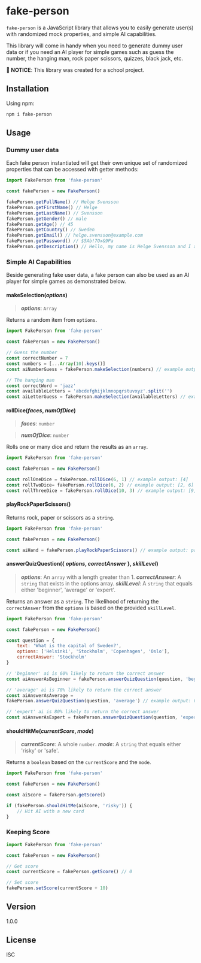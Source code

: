 # fake-person

``fake-person`` is a JavaScript library that allows you to easily generate user(s) with randomized mock properties, and simple AI capabilities.

This library will come in handy when you need to generate dummy user data or if you need an AI player for simple games such as guess the number, the hanging man, rock paper scissors, quizzes, black jack, etc.

**🚨 NOTICE**: This library was created for a school project.

## Installation
Using npm:
```bash
npm i fake-person
```

## Usage


### Dummy user data
Each fake person instantiated will get their own unique set of randomized properties that can be accessed with getter methods:

```javascript
import FakePerson from 'fake-person'

const fakePerson = new FakePerson()

fakePerson.getFullName() // Helge Svensson
fakePerson.getFirstName() // Helge
fakePerson.getLastName() // Svensson
fakePerson.getGender() // male
fakePerson.getAge() // 45
fakePerson.getCountry() // Sweden
fakePerson.getEmail() // helge.svensson@example.com
fakePerson.getPassword() // $5Ab!7Ox&9Pa
fakePerson.getDescription() // Hello, my name is Helge Svensson and I am 45 years old. I live in Sweden and you can contact me at helge.svensson@example.com.
```

### Simple AI Capabilities

Beside generating fake user data, a fake person can also be used as an AI player for simple games as demonstrated below.

#### makeSelection(*options*)

> ***options***: ``Array``

Returns a random item from `options`.

```javascript
import FakePerson from 'fake-person'

const fakePerson = new FakePerson()

// Guess the number
const correctNumber = 7
const numbers = [...Array(10).keys()]
const aiNumberGuess = fakePerson.makeSelection(numbers) // example output: 4

// The hanging man
const correctWord = 'jazz'
const availableLetters = 'abcdefghijklmnopqrstuvxyz'.split('')
const aiLetterGuess = fakePerson.makeSelection(availableLetters) // example output: j
```
#### rollDice(*faces*, *numOfDice*)
> ***faces***: `number`

> ***numOfDice***: `number`

Rolls one or many dice and return the results as an `array`.

```javascript
import FakePerson from 'fake-person'

const fakePerson = new FakePerson()

const rollOneDice = fakePerson.rollDice(6, 1) // example output: [4] 
const rollTwoDice= fakePerson.rollDice(6, 2) // example output: [2, 6] 
const rollThreeDice = fakePerson.rollDice(10, 3) // example output: [9, 3, 5] 
```

#### playRockPaperScissors()
Returns rock, paper or scissors as a `string`.
```javascript
import FakePerson from 'fake-person'

const fakePerson = new FakePerson()

const aiHand = fakePerson.playRockPaperScissors() // example output: paper 
```
#### answerQuizQuestion({ *options*, *correctAnswer* }, *skillLevel*)
> ***options***: An `array` with a length greater than 1.
> ***correctAnswer***: A `string` that exists in the options array.
> ***skillLevel***:  A `string` that equals either 'beginner', 'average' or 'expert'.

Returns an answer as a `string`. The likelihood of returning the `correctAnswer` from the `options`  is based on the provided `skillLevel`.

```javascript
import FakePerson from 'fake-person'

const fakePerson = new FakePerson()

const question = {
	text: 'What is the capital of Sweden?',
	options: ['Helsinki', 'Stockholm', 'Copenhagen', 'Oslo'],
	correctAnswer: 'Stockholm'
}

// 'beginner' ai is 60% likely to return the correct answer
const aiAnswerAsBeginner = fakePerson.answerQuizQuestion(question, 'beginner') // example output: Helsinki

// 'average' ai is 70% likely to return the correct answer
const aiAnswerAsAverage = 
fakePerson.answerQuizQuestion(question, 'average') // example output: Copenhagen

// 'expert' ai is 80% likely to return the correct answer
const aiAnswerAsExpert = fakePerson.answerQuizQuestion(question, 'expert') // example output: Stockholm
```

#### shouldHitMe(*currentScore*, *mode*)
> ***currentScore***: A whole `number`.
> ***mode***: A `string` that equals either 'risky' or 'safe'.

Returns a `boolean` based on the `currentScore` and the `mode`.
```javascript
import FakePerson from 'fake-person'

const fakePerson = new FakePerson()

const aiScore = fakePerson.getScore()

if (fakePerson.shouldHitMe(aiScore, 'risky')) {
	// Hit AI with a new card
}
```

### Keeping Score
```javascript
import FakePerson from 'fake-person'

const fakePerson = new FakePerson()

// Get score
const currentScore = fakePerson.getScore() // 0

// Set score
fakePerson.setScore(currentScore + 10)
```

## Version
1.0.0

## License
ISC


